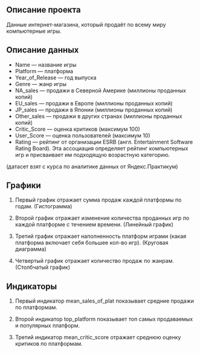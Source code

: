 ## Описание проекта
Данные интернет-магазина, который продаёт по всему миру компьютерные игры.

## Описание данных
- Name — название игры
- Platform — платформа
- Year_of_Release — год выпуска
- Genre — жанр игры
- NA_sales — продажи в Северной Америке (миллионы проданных копий)
- EU_sales — продажи в Европе (миллионы проданных копий)
- JP_sales — продажи в Японии (миллионы проданных копий)
- Other_sales — продажи в других странах (миллионы проданных копий)
- Critic_Score — оценка критиков (максимум 100)
- User_Score — оценка пользователей (максимум 10)
- Rating — рейтинг от организации ESRB (англ. Entertainment Software Rating Board). Эта ассоциация определяет рейтинг компьютерных игр и присваивает им подходящую возрастную категорию.

(датасет взят с курса по аналитике данных от Яндекс.Практикум)

## Графики

1. Первый график отражает сумма продаж каждой платформы по годам. (Гистограмма)

2. Второй график отражает изменение количества проданных игр по каждой платформе с течением времени. (Линейный график)

3. Третий график отражает наполненность платформ играми (какая платформа включает себя большее кол-во игр). (Круговая диаграмма)

4. Четвертый график отражает количество продаж по жанрам. (Столбчатый график)

## Индикаторы

1. Первый индикатор mean_sales_of_plat показывает средние продажи по платформам.

2. Второй индикатор top_platform показывает топ самых продаваемых и популярных платформ.

3. Третий индикатор mean_critic_score отражает среднюю оценку критиков по платформам.